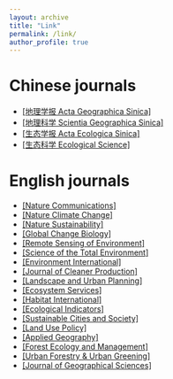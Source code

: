 ```yaml
---
layout: archive
title: "Link"
permalink: /link/
author_profile: true
---
```



Chinese journals
=====
* [[地理学报 Acta Geographica Sinica]](http://www.geog.com.cn/CN/0375-5444/home.shtml)  
* [[地理科学 Scientia Geographica Sinica]](http://geoscien.neigae.ac.cn/CN/1000-0690/home.shtml)  
* [[生态学报 Acta Ecologica Sinica]](http://www.ecologica.cn/stxb/ch/index.aspx)  
* [[生态科学 Ecological Science]](http://journal15.magtechjournal.com/Jwk_stkx/CN/volumn/current.shtml)  


English journals
=====
* [[Nature Communications]](https://www.nature.com/ncomms/)  
* [[Nature Climate Change]](https://www.nature.com/nclimate/)  
* [[Nature Sustainability]](https://www.nature.com/natsustain/)  
* [[Global Change Biology]](https://onlinelibrary.wiley.com/journal/13652486)  
* [[Remote Sensing of Environment]](https://www.sciencedirect.com/journal/remote-sensing-of-environment)  
* [[Science of the Total Environment]](https://www.sciencedirect.com/journal/science-of-the-total-environment)  
* [[Environment International]](https://www.sciencedirect.com/journal/environment-international)  
* [[Journal of Cleaner Production]](https://www.sciencedirect.com/journal/landscape-and-urban-planning)  
* [[Landscape and Urban Planning]](https://www.journals.elsevier.com/journal-of-cleaner-production)  
* [[Ecosystem Services]](https://www.sciencedirect.com/journal/ecosystem-services)  
* [[Habitat International]](https://www.sciencedirect.com/journal/habitat-international)  
* [[Ecological Indicators]](https://www.sciencedirect.com/journal/ecological-indicators)  
* [[Sustainable Cities and Society]](https://www.sciencedirect.com/journal/sustainable-cities-and-society)  
* [[Land Use Policy]](https://www.sciencedirect.com/journal/land-use-policy)  
* [[Applied Geography]](https://www.sciencedirect.com/journal/applied-geography)  
* [[Forest Ecology and Management]](https://www.sciencedirect.com/journal/forest-ecology-and-management)  
* [[Urban Forestry & Urban Greening]](https://www.sciencedirect.com/journal/urban-forestry-and-urban-greening)  
* [[Journal of Geographical Sciences]](https://www.springer.com/journal/11442/)  
